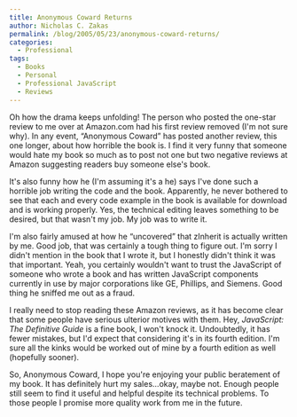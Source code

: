 ```yaml
---
title: Anonymous Coward Returns
author: Nicholas C. Zakas
permalink: /blog/2005/05/23/anonymous-coward-returns/
categories:
  - Professional
tags:
  - Books
  - Personal
  - Professional JavaScript
  - Reviews
---
```

Oh how the drama keeps unfolding! The person who posted the one-star review to me over at Amazon.com had his first review removed (I'm not sure why). In any event, &#8220;Anonymous Coward&#8221; has posted another review, this one longer, about how horrible the book is. I find it very funny that someone would hate my book so much as to post not one but two negative reviews at Amazon suggesting readers buy someone else's book.

It's also funny how he (I'm assuming it's a he) says I've done such a horrible job writing the code and the book. Apparently, he never bothered to see that each and every code example in the book is available for download and is working properly. Yes, the technical editing leaves something to be desired, but that wasn't my job. My job was to write it.

I'm also fairly amused at how he &#8220;uncovered&#8221; that zInherit is actually written by me. Good job, that was certainly a tough thing to figure out. I'm sorry I didn't mention in the book that I wrote it, but I honestly didn't think it was that important. Yeah, you certainly wouldn't want to trust the JavaScript of someone who wrote a book and has written JavaScript components currently in use by major corporations like GE, Phillips, and Siemens. Good thing he sniffed me out as a fraud.

I really need to stop reading these Amazon reviews, as it has become clear that some people have serious ulterior motives with them. Hey, *JavaScript: The Definitive Guide* is a fine book, I won't knock it. Undoubtedly, it has fewer mistakes, but I'd expect that considering it's in its fourth edition. I'm sure all the kinks would be worked out of mine by a fourth edition as well (hopefully sooner).

So, Anonymous Coward, I hope you're enjoying your public beratement of my book. It has definitely hurt my sales&#8230;okay, maybe not. Enough people still seem to find it useful and helpful despite its technical problems. To those people I promise more quality work from me in the future.
